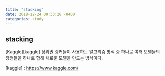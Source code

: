 ```yaml
---
title: "stacking"
date: 2018-12-24 00:33:28 -0400
categories: study
---
```


## stacking

[Kaggle][kaggle] 상위권 랭커들이 사용하는 알고리즘 방식 중 하나로 여러 모델들의 장점들을 하나로 합해 새로운 모델을 만드는 방식이다.


[kaggle] : https://www.kaggle.com/
